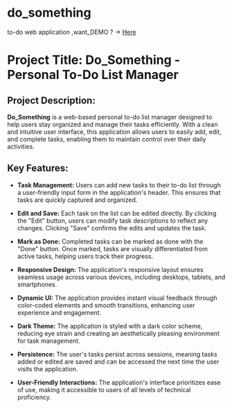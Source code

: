 # do_something
to-do web application
 ,want_DEMO ? -> [Here](https://as-repo1.github.io/do_something/)

# Project Title: Do_Something - Personal To-Do List Manager

## Project Description:

**Do_Something** is a web-based personal to-do list manager designed to help users stay organized and manage their tasks efficiently. With a clean and intuitive user interface, this application allows users to easily add, edit, and complete tasks, enabling them to maintain control over their daily activities.

## Key Features:

- **Task Management:** Users can add new tasks to their to-do list through a user-friendly input form in the application's header. This ensures that tasks are quickly captured and organized.

- **Edit and Save:** Each task on the list can be edited directly. By clicking the "Edit" button, users can modify task descriptions to reflect any changes. Clicking "Save" confirms the edits and updates the task.

- **Mark as Done:** Completed tasks can be marked as done with the "Done" button. Once marked, tasks are visually differentiated from active tasks, helping users track their progress.

- **Responsive Design:** The application's responsive layout ensures seamless usage across various devices, including desktops, tablets, and smartphones.

- **Dynamic UI:** The application provides instant visual feedback through color-coded elements and smooth transitions, enhancing user experience and engagement.

- **Dark Theme:** The application is styled with a dark color scheme, reducing eye strain and creating an aesthetically pleasing environment for task management.

- **Persistence:** The user's tasks persist across sessions, meaning tasks added or edited are saved and can be accessed the next time the user visits the application.

- **User-Friendly Interactions:** The application's interface prioritizes ease of use, making it accessible to users of all levels of technical proficiency.

